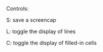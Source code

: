Controls:

S: save a screencap

L: toggle the display of lines

C: toggle the display of filled-in cells
